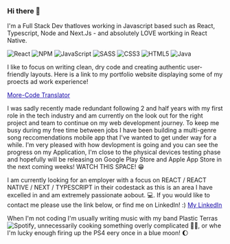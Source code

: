 ### Hi there 👋

  I'm a Full Stack Dev thatloves working in Javascript based such as React, Typescript, Node and Next.Js - and absolutely LOVE wortking in React Native.

![React](https://img.shields.io/badge/react-%2320232a.svg?style=for-the-badge&logo=react&logoColor=%2361DAFB) ![NPM](https://img.shields.io/badge/NPM-%23000000.svg?style=for-the-badge&logo=npm&logoColor=white)
![JavaScript](https://img.shields.io/badge/javascript-%23323330.svg?style=for-the-badge&logo=javascript&logoColor=%23F7DF1E) ![SASS](https://img.shields.io/badge/SASS-hotpink.svg?style=for-the-badge&logo=SASS&logoColor=white)
![CSS3](https://img.shields.io/badge/css3-%231572B6.svg?style=for-the-badge&logo=css3&logoColor=white) ![HTML5](https://img.shields.io/badge/html5-%23E34F26.svg?style=for-the-badge&logo=html5&logoColor=white)
![Java](https://img.shields.io/badge/java-%23ED8B00.svg?style=for-the-badge&logo=java&logoColor=white)

I like to focus on writing clean, dry code and creating authentic user-friendly layouts.  Here is a link to my portfolio website displaying some of my proects ad work experience!

<a href="https://github.com/MylesPillay/Morse-Code-Translator" title="" style="color:#1a0dab;font-size:14px;" >More-Code Translator</a>

I was sadly recently made redundant following 2 and half years with my first role in the tech industry and am currently on the look out for the right project and team to continue on my web development journey. To keep me busy during my free time between jobs I have been building a multi-genre song reccomendations mobile app that I've wanted to get under way for a while. I'm very pleased with how devlopment is going and you can see the progress on my Application, I'm close to the physical devices testing phase and hopefully will be releasing on Google Play Store and Apple App Store in the next coming weeks! WATCH THIS SPACE! :grin: 

I am currently looking for an employer with a focus on REACT / REACT NATIVE / NEXT / TYPESCRIPT in their codestack as this is an area I have excelled in and am extremely passionate aobout. :computer:. If you would like to contact me please use the link below, or find me on LinkedIn! :)
<a href="https://www.linkedin.com/in/myles-pillay-361868123/" title="" style="color:#1a0dab;font-size:14px;" >My LinkedIn</a>

When I'm not coding I'm usually writing music with my band Plastic Terras ![Spotify](https://img.shields.io/badge/Spotify-1ED760?style=for-the-badge&logo=spotify&logoColor=white), unnecessarily cooking something overly complicated :man_cook:, or whe I'm lucky enough firing up the PS4 eery once in a blue moon! :moon:
